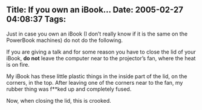 Title: If you own an iBook...
Date: 2005-02-27 04:08:37
Tags: 
---
<p>Just in case you own an iBook (I don&#8217;t really know if it is the same on the PowerBook machines) do not do the following.</p>
<p>If you are giving a talk and for some reason you have to close the lid of your iBook, <b>do not</b> leave the computer near to the projector&#8217;s fan, where the heat is on fire.</p>
<p>My iBook has these little plastic things in the inside part of the lid, on the corners, in the top. After leaving one of the corners near to the fan, my  rubber thing was f**ked up and completely fused.</p>
<p>Now, when closing the lid, this is crooked.</p>
<br/><br/>
